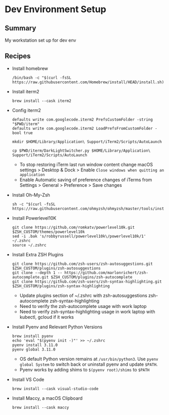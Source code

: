 # Dev Environment Setup
## Summary
My workstation set up for dev env

## Recipes
- Install homebrew
  ```
  /bin/bash -c "$(curl -fsSL https://raw.githubusercontent.com/Homebrew/install/HEAD/install.sh)"
  ```
- Install iterm2
  ```
  brew install --cask iterm2
  ```

- Config iterm2  
  ```
  defaults write com.googlecode.iterm2 PrefsCustomFolder -string "$PWD/iterm"
  defaults write com.googlecode.iterm2 LoadPrefsFromCustomFolder -bool true
  
  mkdir $HOME/Library/Application\ Support/iTerm2/Scripts/AutoLaunch
  
  cp $PWD/iterm/DarkLightSwitcher.py $HOME/Library/Application\ Support/iTerm2/Scripts/AutoLaunch
  ```
  - To stop restoring iTerm last run window content change macOS settings > Desktop & Dock > Enable `Close windows when quitting an application`
  - Enable Automatic saving of preference changes of iTerms from  Settings > General > Preference > Save changes

- Install Oh-My-Zsh
  ```
  sh -c "$(curl -fsSL https://raw.githubusercontent.com/ohmyzsh/ohmyzsh/master/tools/install.sh)"
  ```

- Install Powerlevel10K
  ```
  git clone https://github.com/romkatv/powerlevel10k.git $ZSH_CUSTOM/themes/powerlevel10k
  sed -i .bak 's/robbyrussell/powerlevel10k\/powerlevel10k/1' ~/.zshrc
  source ~/.zshrc
  ```

- Install Extra ZSH Plugins
  ```
  git clone https://github.com/zsh-users/zsh-autosuggestions.git $ZSH_CUSTOM/plugins/zsh-autosuggestions
  git clone --depth 1 -- https://github.com/marlonrichert/zsh-autocomplete.git $ZSH_CUSTOM/plugins/zsh-autocomplete
  git clone https://github.com/zsh-users/zsh-syntax-highlighting.git $ZSH_CUSTOM/plugins/zsh-syntax-highlighting
  ```
    - Update plugins section of ~/.zshrc with zsh-autosuggestions zsh-autocomplete zsh-syntax-highlighting
    - Need to verify the zsh-autocomplete usage with work laptop
    - Need to verify zsh-syntax-highlighting usage in work laptop with kubectl, gcloud if it works

- Install Pyenv and Relevant Python Versions
  ```
  brew install pyenv
  echo 'eval "$(pyenv init -)"' >> ~/.zshrc
  pyenv install 3.11.0
  pyenv global 3.11.0
  ```
    - OS default Python version remains at `/usr/bin/python3`. Use `pyenv global System` to switch back or uninstall pyenv and update `$PATH`.
    - Pyenv works by adding shims to `$(pyenv root)/shims` to `$PATH`

- Install VS Code
  ```
  brew install --cask visual-studio-code
  ```

- Install Maccy, a macOS Clipboard
  ```
  brew install --cask maccy
  ```

  